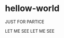# hellow-world
JUST FOR PARTICE
<html>
<head>
  <meta http-equiv="Content-Type" content="text/html; charset=utf-8"/>
  <title>README</title>
</head>

<body>


<p>
   LET ME SEE
  <br\>
   LET ME SEE
</p>


</body>
</html>
